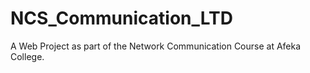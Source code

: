 # NCS_Communication_LTD
A Web Project as part of the Network Communication Course at Afeka College.
